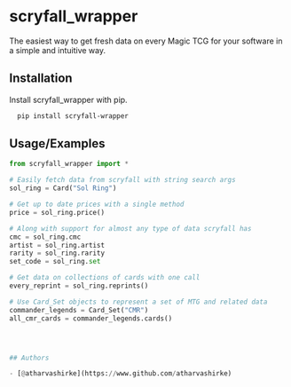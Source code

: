 
# scryfall_wrapper

The easiest way to get fresh data on every Magic TCG for your software in a simple and intuitive way.



## Installation

Install scryfall_wrapper with pip.

```bash
  pip install scryfall-wrapper
```
    
## Usage/Examples

```python
from scryfall_wrapper import *

# Easily fetch data from scryfall with string search args
sol_ring = Card("Sol Ring") 

# Get up to date prices with a single method
price = sol_ring.price()

# Along with support for almost any type of data scryfall has
cmc = sol_ring.cmc
artist = sol_ring.artist
rarity = sol_ring.rarity
set_code = sol_ring.set

# Get data on collections of cards with one call
every_reprint = sol_ring.reprints()

# Use Card_Set objects to represent a set of MTG and related data
commander_legends = Card_Set("CMR")
all_cmr_cards = commander_legends.cards()




## Authors

- [@atharvashirke](https://www.github.com/atharvashirke)

